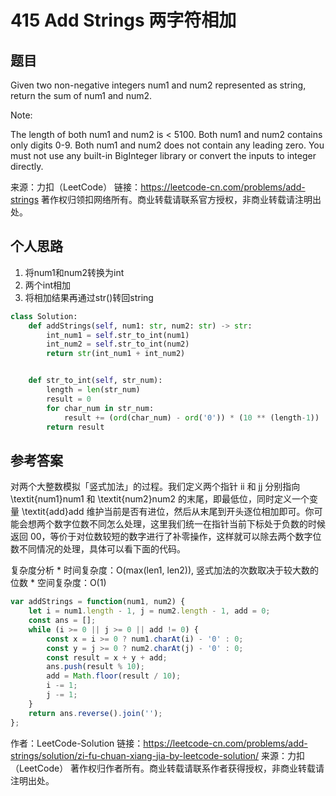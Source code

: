 # 415 Add Strings 两字符相加

## 题目

Given two non-negative integers num1 and num2 represented as string, return the sum of num1 and num2.

Note:

The length of both num1 and num2 is < 5100.
Both num1 and num2 contains only digits 0-9.
Both num1 and num2 does not contain any leading zero.
You must not use any built-in BigInteger library or convert the inputs to integer directly.

来源：力扣（LeetCode）
链接：https://leetcode-cn.com/problems/add-strings
著作权归领扣网络所有。商业转载请联系官方授权，非商业转载请注明出处。

## 个人思路

1. 将num1和num2转换为int
2. 两个int相加
3. 将相加结果再通过str()转回string

``` Python
class Solution:
    def addStrings(self, num1: str, num2: str) -> str:
        int_num1 = self.str_to_int(num1)
        int_num2 = self.str_to_int(num2)
        return str(int_num1 + int_num2)


    def str_to_int(self, str_num):
        length = len(str_num)
        result = 0
        for char_num in str_num:
            result += (ord(char_num) - ord('0')) * (10 ** (length-1))
        return result
```

## 参考答案

对两个大整数模拟「竖式加法」的过程。我们定义两个指针 ii 和 jj 分别指向 \textit{num1}num1 和 \textit{num2}num2 的末尾，即最低位，同时定义一个变量 \textit{add}add 维护当前是否有进位，然后从末尾到开头逐位相加即可。你可能会想两个数字位数不同怎么处理，这里我们统一在指针当前下标处于负数的时候返回 00，等价于对位数较短的数字进行了补零操作，这样就可以除去两个数字位数不同情况的处理，具体可以看下面的代码。

复杂度分析
    * 时间复杂度：O(max(len1, len2)), 竖式加法的次数取决于较大数的位数
    * 空间复杂度：O(1)

``` JavaScript
var addStrings = function(num1, num2) {
    let i = num1.length - 1, j = num2.length - 1, add = 0;
    const ans = [];
    while (i >= 0 || j >= 0 || add != 0) {
        const x = i >= 0 ? num1.charAt(i) - '0' : 0;
        const y = j >= 0 ? num2.charAt(j) - '0' : 0;
        const result = x + y + add;
        ans.push(result % 10);
        add = Math.floor(result / 10);
        i -= 1;
        j -= 1;
    }
    return ans.reverse().join('');
};
```

作者：LeetCode-Solution
链接：https://leetcode-cn.com/problems/add-strings/solution/zi-fu-chuan-xiang-jia-by-leetcode-solution/
来源：力扣（LeetCode）
著作权归作者所有。商业转载请联系作者获得授权，非商业转载请注明出处。
